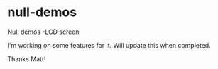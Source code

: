 # null-demos
Null demos  -LCD screen

I'm working on some features for it. Will update this when completed.

Thanks Matt!
